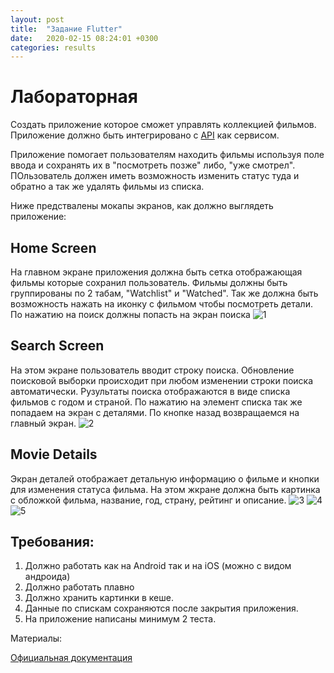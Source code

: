 ```yaml
---
layout: post
title:  "Задание Flutter"
date:   2020-02-15 08:24:01 +0300
categories: results
---
```

# Лабораторная

Создать приложение которое сможет управлять коллекцией фильмов. Приложение должно быть интегрировано с [API](https://www.themoviedb.org/documentation/api) как сервисом.

Приложение помогает пользователям находить фильмы используя поле ввода и сохранять их в "посмотреть позже" либо, "уже смотрел". ПОльзователь должен иметь возможность изменить статус туда и обратно а так же удалять фильмы из списка.

Ниже предствалены мокапы экранов, как должно выглядеть приложение:

## Home Screen

На главном экране приложения должна быть сетка отображающая фильмы которые сохранил пользователь. Фильмы должны быть группированы по 2 табам, "Watchlist" и "Watched". Так же должна быть возможность нажать на иконку с фильмом чтобы посмотреть детали. По нажатию на поиск должны попасть на экран поиска
![1](https://raw.githubusercontent.com/azonov/edu/master/_posts/images/pic1.png)

## Search Screen

На этом экране пользователь вводит строку поиска. Обновление поисковой выборки происходит при любом изменении строки поиска автоматически. Рузультаты поиска отображаются в виде списка фильмов с годом и страной. По нажатию на элемент списка так же попадаем на экран с деталями. По кнопке назад возвращаемся на главный экран.
![2](https://raw.githubusercontent.com/azonov/edu/master/_posts/images/pic2.png)

## Movie Details

Экран деталей отображает детальную информацию о фильме и кнопки для изменения статуса фильма. На этом жкране должна быть картинка с обложкой фильма, название, год, страну, рейтинг и описание. 
![3](https://raw.githubusercontent.com/azonov/edu/master/_posts/images/pic3.png)
![4](https://raw.githubusercontent.com/azonov/edu/master/_posts/images/pic4.png)
![5](https://raw.githubusercontent.com/azonov/edu/master/_posts/images/pic5.png)

## Требования:

1. Должно работать как на Android так и на iOS (можно с видом андроида)
2. Должно работать плавно
3. Должно хранить картинки в кеше.
4. Данные по спискам сохраняются после закрытия приложения.
5. На приложение написаны минимум 2 теста.


Материалы:

[Официальная документация](https://flutter.dev/docs/get-started/learn-more)
